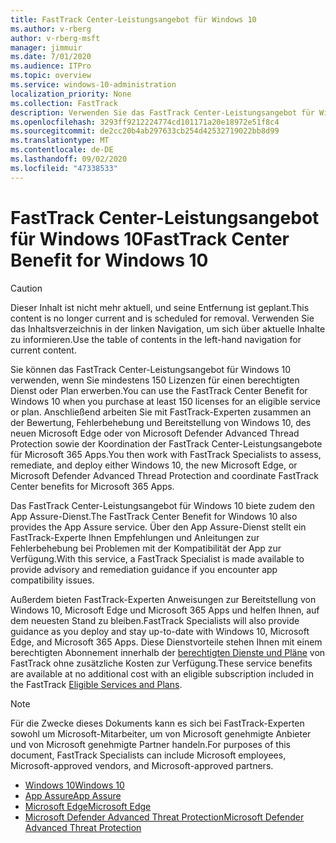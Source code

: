 ```yaml
---
title: FastTrack Center-Leistungsangebot für Windows 10
ms.author: v-rberg
author: v-rberg-msft
manager: jimmuir
ms.date: 7/01/2020
ms.audience: ITPro
ms.topic: overview
ms.service: windows-10-administration
localization_priority: None
ms.collection: FastTrack
description: Verwenden Sie das FastTrack Center-Leistungsangebot für Windows 10, wenn Sie *mindestens* 150 Lizenzen für einen berechtigten Dienst oder Plan erwerben.
ms.openlocfilehash: 3293ff9212224774cd101171a20e18972e51f8c4
ms.sourcegitcommit: de2cc20b4ab297633cb254d42532719022bb8d99
ms.translationtype: MT
ms.contentlocale: de-DE
ms.lasthandoff: 09/02/2020
ms.locfileid: "47338533"
---
```

# <a name="fasttrack-center-benefit-for-windows-10"></a><span data-ttu-id="30d68-103">FastTrack Center-Leistungsangebot für Windows 10</span><span class="sxs-lookup"><span data-stu-id="30d68-103">FastTrack Center Benefit for Windows 10</span></span>

> [!CAUTION]
> <span data-ttu-id="30d68-104">Dieser Inhalt ist nicht mehr aktuell, und seine Entfernung ist geplant.</span><span class="sxs-lookup"><span data-stu-id="30d68-104">This content is no longer current and is scheduled for removal.</span></span> <span data-ttu-id="30d68-105">Verwenden Sie das Inhaltsverzeichnis in der linken Navigation, um sich über aktuelle Inhalte zu informieren.</span><span class="sxs-lookup"><span data-stu-id="30d68-105">Use the table of contents in the left-hand navigation for current content.</span></span>

<span data-ttu-id="30d68-106">Sie können das FastTrack Center-Leistungsangebot für Windows 10 verwenden, wenn Sie mindestens 150 Lizenzen für einen berechtigten Dienst oder Plan erwerben.</span><span class="sxs-lookup"><span data-stu-id="30d68-106">You can use the FastTrack Center Benefit for Windows 10 when you purchase at least 150 licenses for an eligible service or plan.</span></span> <span data-ttu-id="30d68-107">Anschließend arbeiten Sie mit FastTrack-Experten zusammen an der Bewertung, Fehlerbehebung und Bereitstellung von Windows 10, des neuen Microsoft Edge oder von Microsoft Defender Advanced Thread Protection sowie der Koordination der FastTrack Center-Leistungsangebote für Microsoft 365 Apps.</span><span class="sxs-lookup"><span data-stu-id="30d68-107">You then work with FastTrack Specialists to assess, remediate, and deploy either Windows 10, the new Microsoft Edge, or Microsoft Defender Advanced Thread Protection and coordinate FastTrack Center benefits for Microsoft 365 Apps.</span></span> 

<span data-ttu-id="30d68-108">Das FastTrack Center-Leistungsangebot für Windows 10 biete zudem den App Assure-Dienst.</span><span class="sxs-lookup"><span data-stu-id="30d68-108">The FastTrack Center Benefit for Windows 10 also provides the App Assure service.</span></span> <span data-ttu-id="30d68-109">Über den App Assure-Dienst stellt ein FastTrack-Experte Ihnen Empfehlungen und Anleitungen zur Fehlerbehebung bei Problemen mit der Kompatibilität der App zur Verfügung.</span><span class="sxs-lookup"><span data-stu-id="30d68-109">With this service, a FastTrack Specialist is made available to provide advisory and remediation guidance if you encounter app compatibility issues.</span></span> 

<span data-ttu-id="30d68-110">Außerdem bieten FastTrack-Experten Anweisungen zur Bereitstellung von Windows 10, Microsoft Edge und Microsoft 365 Apps und helfen Ihnen, auf dem neuesten Stand zu bleiben.</span><span class="sxs-lookup"><span data-stu-id="30d68-110">FastTrack Specialists will also provide guidance as you deploy and stay up-to-date with Windows 10, Microsoft Edge, and Microsoft 365 Apps.</span></span> <span data-ttu-id="30d68-111">Diese Dienstvorteile stehen Ihnen mit einem berechtigten Abonnement innerhalb der [berechtigten Dienste und Pläne](M365-eligible-services-and-plans.md) von FastTrack ohne zusätzliche Kosten zur Verfügung.</span><span class="sxs-lookup"><span data-stu-id="30d68-111">These service benefits are available at no additional cost with an eligible subscription included in the FastTrack [Eligible Services and Plans](M365-eligible-services-and-plans.md).</span></span>
  
> [!NOTE]
> <span data-ttu-id="30d68-112">Für die Zwecke dieses Dokuments kann es sich bei FastTrack-Experten sowohl um Microsoft-Mitarbeiter, um von Microsoft genehmigte Anbieter und von Microsoft genehmigte Partner handeln.</span><span class="sxs-lookup"><span data-stu-id="30d68-112">For purposes of this document, FastTrack Specialists can include Microsoft employees, Microsoft-approved vendors, and Microsoft-approved partners.</span></span> 
    
- [<span data-ttu-id="30d68-113">Windows 10</span><span class="sxs-lookup"><span data-stu-id="30d68-113">Windows 10</span></span>](Win-10-windows-10.md)
- [<span data-ttu-id="30d68-114">App Assure</span><span class="sxs-lookup"><span data-stu-id="30d68-114">App Assure</span></span>](Win-10-app-assure.md)
- [<span data-ttu-id="30d68-115">Microsoft Edge</span><span class="sxs-lookup"><span data-stu-id="30d68-115">Microsoft Edge</span></span>](Win-10-microsoft-edge.md)
- [<span data-ttu-id="30d68-116">Microsoft Defender Advanced Threat Protection</span><span class="sxs-lookup"><span data-stu-id="30d68-116">Microsoft Defender Advanced Threat Protection</span></span>](Win-10-microsoft-defender-atp.md)

